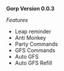 __Gorp Version 0.0.3__

_Features_

- Leap reminder
- Anti Monkey
- Party Commands
- GFS Commands
- Auto GFS
- Auto GFS Refill
